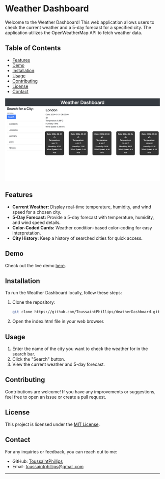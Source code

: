 # Weather Dashboard

Welcome to the Weather Dashboard! This web application allows users to check the current weather and a 5-day forecast for a specified city. The application utilizes the OpenWeatherMap API to fetch weather data.

## Table of Contents

- [Features](#features)
- [Demo](https://toussaintphillips.github.io/Weather-Dashboard/)
- [Installation](#installation)
- [Usage](#usage)
- [Contributing](#contributing)
- [License](#license)
- [Contact](#contact)

![assets/Weather-Dashboard.png](Weather-Dashboard.png)



## Features 

- **Current Weather:** Display real-time temperature, humidity, and wind speed for a chosen city.
- **5-Day Forecast:** Provide a 5-day forecast with temperature, humidity, and wind speed details.
- **Color-Coded Cards:** Weather condition-based color-coding for easy interpretation.
- **City History:** Keep a history of searched cities for quick access.

## Demo

Check out the live demo [here](https://toussaintphillips.github.io/Weather-Dashboard/).

## Installation

To run the Weather Dashboard locally, follow these steps:

1. Clone the repository:

   ```bash
   git clone https://github.com/ToussaintPhillips/WeatherDashboard.git
   ```

2. Open the index.html file in your web browser.

## Usage

1. Enter the name of the city you want to check the weather for in the search bar.
2. Click the "Search" button.
3. View the current weather and 5-day forecast.

## Contributing

Contributions are welcome! If you have any improvements or suggestions, feel free to open an issue or create a pull request.

## License

This project is licensed under the [MIT License](LICENSE).

## Contact

For any inquiries or feedback, you can reach out to me:

- GitHub: [ToussaintPhillips](https://github.com/ToussaintPhillips)
- Email: [toussaintphillips@gmail.com](toussaintphillips@gmail.com)

---


